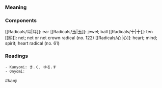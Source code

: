 ### Meaning



### Components

[[Radicals/耳|耳]]: ear [[Radicals/玉|玉]]: jewel; ball [[Radicals/十|十]]: ten [[网]]: net; net or net crown radical (no. 122) [[Radicals/心|心]]: heart; mind; spirit; heart radical (no. 61)

### Readings

```
- Kunyomi: き.く, ゆる.す
- Onyomi: 
```

#kanji